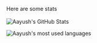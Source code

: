 Here are some stats <br /> <br>
![Aayush's GitHub Stats](https://github-readme-stats.vercel.app/api?username=aayush26&show_icons=true&theme=onedark)<br/>

![Aayush's most used languages](https://github-readme-stats.vercel.app/api/top-langs/?username=aayush26&layout=compact)<br/>

<!--
**aayush26/aayush26** is a ✨ _special_ ✨ repository because its `README.md` (this file) appears on your GitHub profile.

Here are some ideas to get you started:

- 🔭 I’m currently working on ...
- 🌱 I’m currently learning ...
- 👯 I’m looking to collaborate on ...
- 🤔 I’m looking for help with ...
- 💬 Ask me about ...
- 📫 How to reach me: ...
- 😄 Pronouns: ...
- ⚡ Fun fact: ...
-->
